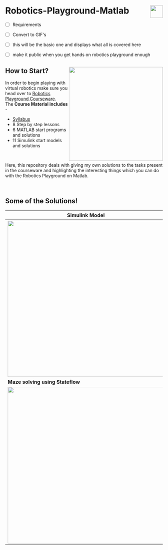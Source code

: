 <div>
  <img src="https://img.shields.io/badge/MATLAB-Basic-red" align="right" height=40/>
  <h1>Robotics-Playground-Matlab</h1>
</div>

- [ ] Requirements
- [ ] Convert to GIF's
- [ ] this will be the basic one and displays what all is covered here
- [ ] make it public when you get hands on robotics playground enough


<div>
  <img align=right width=300 src="https://in.mathworks.com/academia/courseware/robotics-playground/_jcr_content/mainParsys/column_0_copy_copy/2/columns_copy/1/image_0.adapt.1200.medium.png/1620309409409.png"/>
  <h2>How to Start?</h2>
  
  <p>In order to begin playing with virtual robotics make sure you head over to <a href="https://in.mathworks.com/academia/courseware/robotics-playground.html">Robotics Playground Courseware</a>.<br>The <b>Course Material includes</b> - </p>
  <ul>
    <li><a href="https://in.mathworks.com/content/dam/mathworks/mathworks-dot-com/academia/highschool/courseware/robotics-playground/syllabus.pdf">Syllabus</a></li>
    <li>8 Step by step lessons</li>
    <li>6 MATLAB start programs and solutions</li>
    <li>11 Simulink start models and solutions</li>
  </ul><br>
  <p>Here, this repository deals with giving my own solutions to the tasks present in the courseware and highlighting the interesting things which you can do with the Robotics Playground on Matlab.</p><br>
  
</div>
  <h2>Some of the Solutions!</h2>
  
  | <b>Simulink Model</b> | <b>Output Video</b> |
  |---|---|
  | <img align=center width=500 src="https://github.com/Swarzinium-369/Robotics-Playground-Matlab/blob/main/img-vid/wall-tracking.png"/>  | <img align=center width=500 src="https://github.com/Swarzinium-369/Robotics-Playground-Matlab/blob/main/img-vid/gif/1-wall%20tracking.gif"/> |
  | <b>Maze solving using Stateflow</b> | <b>3 ultrasonic sensors present</b> | 
  | <img align=center width=500 src="https://github.com/Swarzinium-369/Robotics-Playground-Matlab/blob/main/img-vid/Maze-robot-stateflow.png"/>  | <img align=center width=500 src="https://github.com/Swarzinium-369/Robotics-Playground-Matlab/blob/main/img-vid/gif/2-maze%20robot.gif"/> |


 
